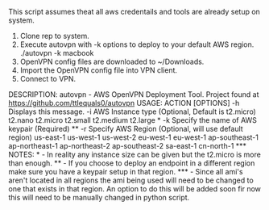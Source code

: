 This script assumes theat all aws credentails and tools are already setup on system.

1. Clone rep to system.
2. Execute autovpn with -k options to deploy to your default AWS region.
	./autovpn -k macbook
3. OpenVPN config files are downloaded to ~/Downloads.
4. Import the OpenVPN config file into VPN client.
5. Connect to VPN.

DESCRIPTION:
       	 autovpn - AWS OpenVPN Deployment Tool.
	 Project found at https://github.com/ttlequals0/autovpn
USAGE:
        ACTION	 [OPTIONS]
       -h	 Displays this message.
       -i	 AWS Instance type (Optional, Default is t2.micro)
			 t2.nano t2.micro t2.small t2.medium t2.large *
       -k	 Specify the name of AWS keypair (Required) **
       -r	 Specify AWS Region (Optional, will use default region)
			 us-east-1 us-west-1 us-west-2 eu-west-1 eu-west-1
			 ap-southeast-1 ap-northeast-1 ap-northeast-2 ap-southeast-2
			 sa-east-1 cn-north-1 ***
NOTES:
       	 * - In reality any instance size can be given but the t2.micro is more than enough.
	 ** - If you choose to deploy an endpoint in a different region make sure
	 you have a keypair setup in that region.
	 *** - Since all ami's aren't located in all regions the ami being used will need to
	 be changed to one that exists in that region. An option to do this will be added soon
	 fir now this will need to be manually changed in python script.
